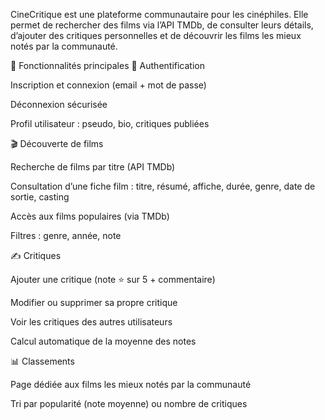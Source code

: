 CineCritique est une plateforme communautaire pour les cinéphiles.
Elle permet de rechercher des films via l’API TMDb, de consulter leurs détails, d’ajouter des critiques personnelles et de découvrir les films les mieux notés par la communauté.

🚀 Fonctionnalités principales
🔐 Authentification

Inscription et connexion (email + mot de passe)

Déconnexion sécurisée

Profil utilisateur : pseudo, bio, critiques publiées

🎬 Découverte de films

Recherche de films par titre (API TMDb)

Consultation d’une fiche film : titre, résumé, affiche, durée, genre, date de sortie, casting

Accès aux films populaires (via TMDb)

Filtres : genre, année, note

✍️ Critiques

Ajouter une critique (note ⭐ sur 5 + commentaire)

Modifier ou supprimer sa propre critique

Voir les critiques des autres utilisateurs

Calcul automatique de la moyenne des notes

📊 Classements

Page dédiée aux films les mieux notés par la communauté

Tri par popularité (note moyenne) ou nombre de critiques
